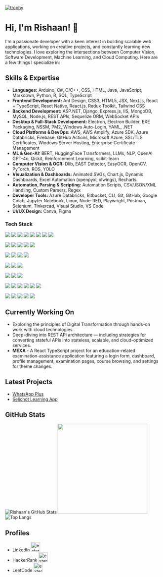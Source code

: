 [![trophy](https://github-profile-trophy.vercel.app/?username=rishn&margin-w=8&theme=flat&no-frame=true&no-bg=true&title=Commit,Repositories,Followers,Stars)](https://github.com/ryo-ma/github-profile-trophy)

# Hi, I'm Rishaan! 👋

I'm a passionate developer with a keen interest in building scalable web applications, working on creative projects, and constantly learning new technologies. I love exploring the intersections between Computer Vision, Software Development, Machine Learning, and Cloud Computing. Here are a few things I specialize in:

## Skills & Expertise
- **Languages:** Arduino, C#, C/C++, CSS, HTML, Java, JavaScript, Markdown, Python, R, SQL, TypeScript
- **Frontend Development:** Ant Design, CSS3, HTML5, JSX, Next.js, React + TypeScript, React Native, React.js, Redux Toolkit, Tailwind CSS
- **Backend Development:** ASP.NET, Django, Express.js, IIS, MongoDB, MySQL, Node.js, REST APIs, Sequelize ORM, WebSocket APIs
- **Desktop & Full-Stack Development:** Electron, Electron Builder, EXE Packaging, NSSM, PM2, Windows Auto-Login, YAML, .NET
- **Cloud Platforms & DevOps:** AWS, AWS Amplify, Azure SDK, Azure Databricks, Firebase, GitHub Actions, Microsoft Azure, SSL/TLS Certificates, Windows Server Hosting, Enterprise Certificate Management
- **ML & Gen-AI:** BERT, HuggingFace Transformers, LLMs, NLP, OpenAI GPT-4o, Qiskit, Reinforcement Learning, scikit-learn
- **Computer Vision & OCR:** Dlib, EAST Detector, EasyOCR, OpenCV, PyTorch, ROS, YOLO
- **Visualization & Dashboards:** Animated SVGs, Chart.js, Dynamic Dashboards, Excel Automation (openpyxl, xlwings), Recharts
- **Automation, Parsing & Scripting:** Automation Scripts, CSV/JSON/XML Handling, Custom Parsers, Regex
- **Developer Tools:** Azure Databricks, Bitbucket, CLI, Git, GitHub, Google Colab, Jupyter Notebook, Linux, Node-RED, Playwright, Postman, Selenium, Tinkercad, Visual Studio, VS Code
- **UI/UX Design:** Canva, Figma

### Tech Stack
<!-- Languages -->
<img src="https://img.shields.io/badge/Python-3776AB?style=for-the-badge&logo=python&logoColor=white"/> <img src="https://img.shields.io/badge/Java-ED8B00?style=for-the-badge&logo=openjdk&logoColor=white"/>
<img src="https://img.shields.io/badge/C%2B%2B-00599C?style=for-the-badge&logo=c%2B%2B&logoColor=white"/>
<img src="https://img.shields.io/badge/C%23-239120?style=for-the-badge&logo=c-sharp&logoColor=white"/>
<img src="https://img.shields.io/badge/JavaScript-F7DF1E?style=for-the-badge&logo=javascript&logoColor=black"/>
<img src="https://img.shields.io/badge/TypeScript-3178C6?style=for-the-badge&logo=typescript&logoColor=white"/>
<img src="https://img.shields.io/badge/SQL-336791?style=for-the-badge&logo=postgresql&logoColor=white"/>
<img src="https://img.shields.io/badge/R-276DC3?style=for-the-badge&logo=r&logoColor=white"/>

<!-- Frontend -->
<img src="https://img.shields.io/badge/React-20232A?style=for-the-badge&logo=react&logoColor=61DAFB"/> <img src="https://img.shields.io/badge/Redux-764ABC?style=for-the-badge&logo=redux&logoColor=white"/>
<img src="https://img.shields.io/badge/Next.js-000000?style=for-the-badge&logo=nextdotjs&logoColor=white"/>
<img src="https://img.shields.io/badge/TailwindCSS-06B6D4?style=for-the-badge&logo=tailwindcss&logoColor=white"/>
<img src="https://img.shields.io/badge/AntDesign-0170FE?style=for-the-badge&logo=antdesign&logoColor=white"/>

<!-- Backend -->
<img src="https://img.shields.io/badge/Node.js-339933?style=for-the-badge&logo=nodedotjs&logoColor=white"/> <img src="https://img.shields.io/badge/Express.js-000000?style=for-the-badge&logo=express&logoColor=white"/>
<img src="https://img.shields.io/badge/Django-092E20?style=for-the-badge&logo=django&logoColor=white"/>
<img src="https://img.shields.io/badge/.NET-512BD4?style=for-the-badge&logo=dotnet&logoColor=white"/>

<!-- Databases -->
<img src="https://img.shields.io/badge/MongoDB-47A248?style=for-the-badge&logo=mongodb&logoColor=white"/> <img src="https://img.shields.io/badge/MySQL-4479A1?style=for-the-badge&logo=mysql&logoColor=white"/>
<img src="https://img.shields.io/badge/Firebase-FFCA28?style=for-the-badge&logo=firebase&logoColor=black"/>

<!-- DevOps & Cloud -->
<img src="https://img.shields.io/badge/AWS-232F3E?style=for-the-badge&logo=amazonaws&logoColor=white"/> <img src="https://img.shields.io/badge/Microsoft%20Azure-0078D4?style=for-the-badge&logo=microsoftazure&logoColor=white"/>
<img src="https://img.shields.io/badge/GitHub%20Actions-2088FF?style=for-the-badge&logo=githubactions&logoColor=white"/>

<!-- Tools -->
<img src="https://img.shields.io/badge/VS%20Code-007ACC?style=for-the-badge&logo=visualstudiocode&logoColor=white"/> <img src="https://img.shields.io/badge/Jupyter-F37626?style=for-the-badge&logo=jupyter&logoColor=white"/>
<img src="https://img.shields.io/badge/Postman-FF6C37?style=for-the-badge&logo=postman&logoColor=white"/>
<img src="https://img.shields.io/badge/Linux-FCC624?style=for-the-badge&logo=linux&logoColor=black"/>
<img src="https://img.shields.io/badge/Git-F05032?style=for-the-badge&logo=git&logoColor=white"/>
<img src="https://img.shields.io/badge/Bitbucket-0052CC?style=for-the-badge&logo=bitbucket&logoColor=white"/>

<!-- ML & CV -->
<img src="https://img.shields.io/badge/PyTorch-EE4C2C?style=for-the-badge&logo=pytorch&logoColor=white"/> <img src="https://img.shields.io/badge/scikit--learn-F7931E?style=for-the-badge&logo=scikit-learn&logoColor=white"/>
<img src="https://img.shields.io/badge/OpenCV-5C3EE8?style=for-the-badge&logo=opencv&logoColor=white"/>
<img src="https://img.shields.io/badge/HuggingFace-FFD21F?style=for-the-badge&logo=huggingface&logoColor=black"/>
<img src="https://img.shields.io/badge/LLMs-563D7C?style=for-the-badge&logo=OpenAI&logoColor=white"/>

## Currently Working On
- Exploring the principles of Digital Transformation through hands-on work with cloud technologies.
- Deep-diving into REST API architecture — including strategies for converting stateful APIs into stateless, scalable, and cloud-optimized services.
- **MEXA** - A React TypeScript project for an education-related examination-assistance application featuring a login form, dashboard, profile management, examination pages, course browsing, and settings for theme changes.

## Latest Projects
- [WhatsApp Plus](https://github.com/rishn/WhatsApp-Plus)
- [Selichot Learning App](https://github.com/rishn/Selichot)

## GitHub Stats
![Rishaan's GitHub Stats](https://github-readme-stats.vercel.app/api?username=rishn&show_icons=true&hide_title=true&count_private=true&hide=issues,prs&hide_border=true&theme=radical&hide_rank=true)
<img src="https://streak-stats.demolab.com?user=rishn&theme=radical&hide_border=true&hide_current_streak=true&hide_longest_streak=true" width="290"/><br/>
![Top Langs](https://github-readme-stats.vercel.app/api/top-langs/?username=rishn&layout=compact&bg_color=141321&text_color=a9fef7&hide_border=true&title_color=ffffff&exclude_repo=QML-Fraud-Detection,HW_2024_Test,Adobe-GenSolve-Curvetopia,Drone-Detection)

## Profiles
- LinkedIn [<img width="30" height="30" src="https://img.icons8.com/?size=100&id=xuvGCOXi8Wyg&format=png&color=000000" alt="external-level-up-your-coding-skills-and-quickly-land-a-job-logo-shadow-tal-revivo"/>](https://www.linkedin.com/in/rishaanjacob)
- HackerRank [<img width="30" height="30" src="https://img.icons8.com/?size=100&id=OUPsEPLKIebZ&format=png&color=2ec866" alt="external-level-up-your-coding-skills-and-quickly-land-a-job-logo-shadow-tal-revivo"/>](https://www.hackerrank.com/rishaan)
- LeetCode [<img width="30" height="30" src="https://img.icons8.com/external-tal-revivo-shadow-tal-revivo/24/external-level-up-your-coding-skills-and-quickly-land-a-job-logo-shadow-tal-revivo.png" alt="external-level-up-your-coding-skills-and-quickly-land-a-job-logo-shadow-tal-revivo"/>](https://leetcode.com/u/rshaan)
